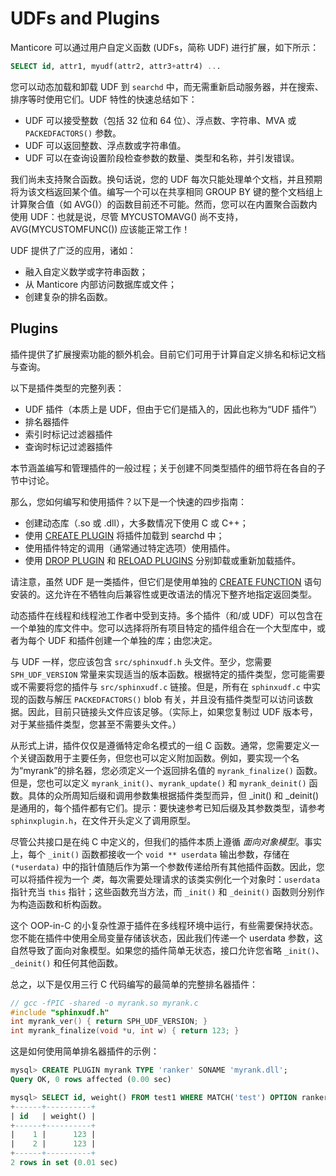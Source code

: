 # UDFs and Plugins

Manticore 可以通过用户自定义函数 (UDFs，简称 UDF) 进行扩展，如下所示：

```sql
SELECT id, attr1, myudf(attr2, attr3+attr4) ...
```

您可以动态加载和卸载 UDF 到 `searchd` 中，而无需重新启动服务器，并在搜索、排序等时使用它们。UDF 特性的快速总结如下：

* UDF 可以接受整数（包括 32 位和 64 位）、浮点数、字符串、MVA 或 `PACKEDFACTORS()` 参数。
* UDF 可以返回整数、浮点数或字符串值。
* UDF 可以在查询设置阶段检查参数的数量、类型和名称，并引发错误。

我们尚未支持聚合函数。换句话说，您的 UDF 每次只能处理单个文档，并且预期将为该文档返回某个值。编写一个可以在共享相同 GROUP BY 键的整个文档组上计算聚合值（如 AVG()）的函数目前还不可能。然而，您可以在内置聚合函数内使用 UDF：也就是说，尽管 MYCUSTOMAVG() 尚不支持，AVG(MYCUSTOMFUNC()) 应该能正常工作！

UDF 提供了广泛的应用，诸如：

* 融入自定义数学或字符串函数；
* 从 Manticore 内部访问数据库或文件；
* 创建复杂的排名函数。

## Plugins

插件提供了扩展搜索功能的额外机会。目前它们可用于计算自定义排名和标记文档与查询。

以下是插件类型的完整列表：

* UDF 插件（本质上是 UDF，但由于它们是插入的，因此也称为“UDF 插件”）
* 排名器插件
* 索引时标记过滤器插件
* 查询时标记过滤器插件

本节涵盖编写和管理插件的一般过程；关于创建不同类型插件的细节将在各自的子节中讨论。

那么，您如何编写和使用插件？以下是一个快速的四步指南：

* 创建动态库（.so 或 .dll），大多数情况下使用 C 或 C++；
* 使用 [CREATE PLUGIN](../../Extensions/UDFs_and_Plugins/Plugins/Creating_a_plugin.md) 将插件加载到 searchd 中；
* 使用插件特定的调用（通常通过特定选项）使用插件。
* 使用 [DROP PLUGIN](../../Extensions/UDFs_and_Plugins/Plugins/Deleting_a_plugin.md) 和 [RELOAD PLUGINS](../../Extensions/UDFs_and_Plugins/Plugins/Reloading_plugins.md) 分别卸载或重新加载插件。

请注意，虽然 UDF 是一类插件，但它们是使用单独的 [CREATE FUNCTION](../../Extensions/UDFs_and_Plugins/UDF/Creating_a_function.md) 语句安装的。这允许在不牺牲向后兼容性或更改语法的情况下整齐地指定返回类型。

动态插件在线程和线程池工作者中受到支持。多个插件（和/或 UDF）可以包含在一个单独的库文件中。您可以选择将所有项目特定的插件组合在一个大型库中，或者为每个 UDF 和插件创建一个单独的库；由您决定。

与 UDF 一样，您应该包含 `src/sphinxudf.h` 头文件。至少，您需要 `SPH_UDF_VERSION` 常量来实现适当的版本函数。根据特定的插件类型，您可能需要或不需要将您的插件与 `src/sphinxudf.c` 链接。但是，所有在 `sphinxudf.c` 中实现的函数与解压 `PACKEDFACTORS()` blob 有关，并且没有插件类型可以访问该数据。因此，目前只链接头文件应该足够。（实际上，如果您复制过 UDF 版本号，对于某些插件类型，您甚至不需要头文件。）

从形式上讲，插件仅仅是遵循特定命名模式的一组 C 函数。通常，您需要定义一个关键函数用于主要任务，但您也可以定义附加函数。例如，要实现一个名为“myrank”的排名器，您必须定义一个返回排名值的 `myrank_finalize()` 函数。但是，您也可以定义 `myrank_init()`、`myrank_update()` 和 `myrank_deinit()` 函数。具体的众所周知后缀和调用参数集根据插件类型而异，但 _init() 和 _deinit() 是通用的，每个插件都有它们。提示：要快速参考已知后缀及其参数类型，请参考 `sphinxplugin.h`，在文件开头定义了调用原型。

尽管公共接口是在纯 C 中定义的，但我们的插件本质上遵循 *面向对象模型*。事实上，每个 `_init()` 函数都接收一个 `void ** userdata` 输出参数，存储在 `(*userdata)` 中的指针值随后作为第一个参数传递给所有其他插件函数。因此，您可以将插件视为一个 *类*，每次需要处理请求的该类实例化一个对象时：`userdata` 指针充当 `this` 指针；这些函数充当方法，而 `_init()` 和 `_deinit()` 函数则分别作为构造函数和析构函数。

这个 OOP-in-C 的小复杂性源于插件在多线程环境中运行，有些需要保持状态。您不能在插件中使用全局变量存储该状态，因此我们传递一个 userdata 参数，这自然导致了面向对象模型。如果您的插件简单无状态，接口允许您省略 `_init()`、`_deinit()` 和任何其他函数。

总之，以下是仅用三行 C 代码编写的最简单的完整排名器插件：

```c
// gcc -fPIC -shared -o myrank.so myrank.c
#include "sphinxudf.h"
int myrank_ver() { return SPH_UDF_VERSION; }
int myrank_finalize(void *u, int w) { return 123; }
```

这是如何使用简单排名器插件的示例：

```sql
mysql> CREATE PLUGIN myrank TYPE 'ranker' SONAME 'myrank.dll';
Query OK, 0 rows affected (0.00 sec)

mysql> SELECT id, weight() FROM test1 WHERE MATCH('test') OPTION ranker=myrank('');
+------+----------+
| id   | weight() |
+------+----------+
|    1 |      123 |
|    2 |      123 |
+------+----------+
2 rows in set (0.01 sec)
```
<!-- proofread -->

